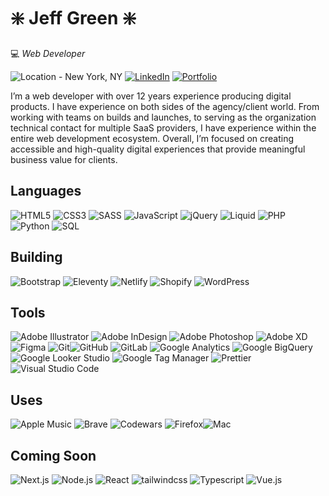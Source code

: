 # ❇️ Jeff Green ❇️
💻 _Web Developer_

![Location - New York, NY](https://img.shields.io/badge/📍_Location:-_New_York,_NY-2b2b2b?labelColor=2b2b2b&style=flat-square) [![LinkedIn](https://img.shields.io/badge/-LinkedIn-2b2b2b?logo=LinkedIn&link=https://www.linkedin.com/in/jeffgreenweb/&style=flat-square)](https://www.linkedin.com/in/jeffgreenweb/) [![Portfolio](https://img.shields.io/badge/-🌎_Website-2b2b2b?link=https://hirejeffgreen.com/&style=flat-square)](https://hirejeffgreen.com/)

I’m a web developer with over 12 years experience producing digital products. I have experience on both sides of the agency/client world. From working with teams on builds and launches, to serving as the organization technical contact for multiple SaaS providers, I have experience within the entire web development ecosystem. Overall, I’m focused on creating accessible and high-quality digital experiences that provide meaningful business value for clients.

## Languages

![HTML5](https://img.shields.io/badge/-HTML5-2b2b2b?&logo=html5&style=flat-square) ![CSS3](https://img.shields.io/badge/-CSS3-2b2b2b?&logo=CSS3&style=flat-square&logoColor=2965f1) ![SASS](https://img.shields.io/badge/-SASS-2b2b2b?&logo=SASS&style=flat-square) ![JavaScript](https://img.shields.io/badge/-JavaScript-2b2b2b?&logo=JavaScript&style=flat-square) ![jQuery](https://img.shields.io/badge/-jQuery-2b2b2b?&logo=jquery&style=flat-square&logoColor=7ACEF4) ![Liquid](https://img.shields.io/badge/-Liquid-2b2b2b?&logo=shopify&style=flat-square) ![PHP](https://img.shields.io/badge/-PHP-2b2b2b?&logo=PHP&style=flat-square) ![Python](https://img.shields.io/badge/-Python-2b2b2b?&logo=Python&style=flat-square) ![SQL](https://img.shields.io/badge/-SQL-2b2b2b?&logo=mysql&style=flat-square&logoColor=ffffff)

## Building

![Bootstrap](https://img.shields.io/badge/-Bootstrap-2b2b2b?&logo=Bootstrap&style=flat-square) ![Eleventy](https://img.shields.io/badge/-Eleventy-2b2b2b?&logo=Eleventy&style=flat-square) ![Netlify](https://img.shields.io/badge/-Netlify-2b2b2b?&logo=Netlify&style=flat-square) ![Shopify](https://img.shields.io/badge/-Shopify-2b2b2b?&logo=Shopify&style=flat-square) ![WordPress](https://img.shields.io/badge/-WordPress-2b2b2b?&logo=WordPress&style=flat-square)

## Tools

![Adobe Illustrator](https://img.shields.io/badge/-Adobe_Illustrator-2b2b2b?&logo=Adobe-Illustrator&style=flat-square) ![Adobe InDesign](https://img.shields.io/badge/-Adobe_InDesign-2b2b2b?&logo=Adobe-InDesign&style=flat-square) ![Adobe Photoshop](https://img.shields.io/badge/-Adobe_Photoshop-2b2b2b?&logo=Adobe-Photoshop&style=flat-square) ![Adobe XD](https://img.shields.io/badge/-Adobe_XD-2b2b2b?&logo=Adobe-XD&style=flat-square) ![Figma](https://img.shields.io/badge/-Figma-2b2b2b?&logo=Figma&style=flat-square) ![Git](https://img.shields.io/badge/-Git-2b2b2b?&logo=Git&style=flat-square)![GitHub](https://img.shields.io/badge/-GitHub-2b2b2b?&logo=GitHub&style=flat-square) ![GitLab](https://img.shields.io/badge/-GitLab-2b2b2b?&logo=GitLab&style=flat-square) ![Google Analytics](https://img.shields.io/badge/-Google_Analytics-2b2b2b?&logo=Google-Analytics&style=flat-square) ![Google BigQuery](https://img.shields.io/badge/-Google_BigQuery-2b2b2b?&logo=Google-BigQuery&style=flat-square) ![Google Looker Studio](https://img.shields.io/badge/-Google_Looker_Studio-2b2b2b?&logo=Google-Data-Studio&style=flat-square) ![Google Tag Manager](https://img.shields.io/badge/-Google_Tag_Manager-2b2b2b?&logo=Google-Tag-Manager&style=flat-square&logoColor=8AB4F7) ![Prettier](https://img.shields.io/badge/-Prettier-2b2b2b?&logo=prettier&style=flat-square) ![Visual Studio Code](https://img.shields.io/badge/-Visual_Studio_Code-2b2b2b?&logo=Visual-Studio-Code&style=flat-square&logoColor=0098FF)

## Uses

![Apple Music](https://img.shields.io/badge/-Apple_Music-2b2b2b?&logo=Apple-Music&style=flat-square&logoColor=f94c57) ![Brave](https://img.shields.io/badge/-Brave-2b2b2b?&logo=Brave&style=flat-square) ![Codewars](https://img.shields.io/badge/-Codewars-2b2b2b?&logo=Codewars&style=flat-square&logoColor=EF5656) ![Firefox](https://img.shields.io/badge/-Firefox-2b2b2b?&logo=Firefox&style=flat-square)![Mac](https://img.shields.io/badge/-Mac-2b2b2b?&logo=apple&style=flat-square)

## Coming Soon

![Next.js](https://img.shields.io/badge/-Next.js-2b2b2b?&logo=Nextdotjs&style=flat-square) ![Node.js](https://img.shields.io/badge/-Node.js-2b2b2b?&logo=nodedotjs&style=flat-square) ![React](https://img.shields.io/badge/-React-2b2b2b?&logo=React&style=flat-square) ![tailwindcss](https://img.shields.io/badge/-Tailwind_CSS-2b2b2b?&logo=tailwindcss&style=flat-square) ![Typescript](https://img.shields.io/badge/-Typescript-2b2b2b?&logo=Typescript&style=flat-square) ![Vue.js](https://img.shields.io/badge/-Vue.js-2b2b2b?&logo=vuedotjs&style=flat-square)
